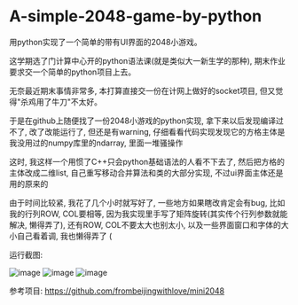 # A-simple-2048-game-by-python
用python实现了一个简单的带有UI界面的2048小游戏。

这学期选了门计算中心开的python语法课(就是类似大一新生学的那种), 期末作业要求交一个简单的python项目上去。

无奈最近期末事情非常多, 本打算直接交一份在计网上做好的socket项目, 但又觉得"杀鸡用了牛刀"不太好。

于是在github上随便找了一份2048小游戏的python实现, 拿下来以后发现编译过不了, 改了改能运行了, 但还是有warning, 仔细看看代码实现发现它的方格主体是我没用过的numpy库里的ndarray, 里面一堆骚操作

这时, 我这样一个用惯了C++只会python基础语法的人看不下去了, 然后把方格的主体改成二维list, 自己重写移动合并算法和类的大部分实现, 不过ui界面主体还是用的原来的

由于时间比较紧, 我花了几个小时就写好了, 一些地方如果瞎改肯定会有bug, 比如我的行列ROW, COL要相等, 因为我实现里手写了矩阵旋转(其实传个行列参数就能解决, 懒得弄了), 还有ROW, COL不要太大也别太小, 以及一些界面窗口和字体的大小自己看着调, 我也懒得弄了 (

运行截图:

![image](https://github.com/wgx233/A-simple-2048-game-by-python/blob/main/image/1.png)
![image](https://github.com/wgx233/A-simple-2048-game-by-python/blob/main/image/2.png)
![image](https://github.com/wgx233/A-simple-2048-game-by-python/blob/main/image/3.png)

参考项目: https://github.com/frombeijingwithlove/mini2048
